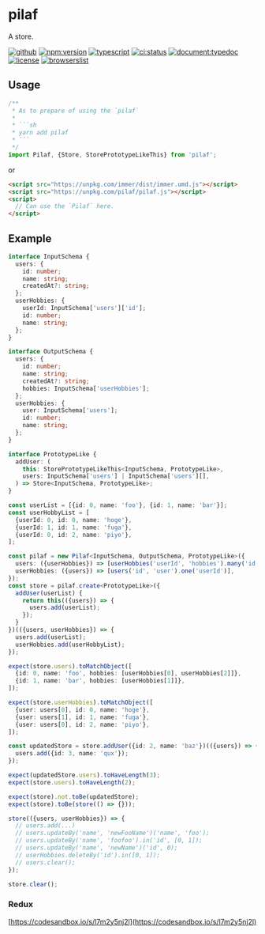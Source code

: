# pilaf

A store.

[![github](https://badgen.net/badge//nju33,pilaf/000?icon=github&list=1)](https://github.com/nju33/pilaf)
[![npm:version](https://badgen.net/npm/v/pilaf?icon=npm&label=)](https://www.npmjs.com/package/pilaf)
[![typescript](https://badgen.net/badge/lang/typescript/0376c6?icon=npm)](https://www.typescriptlang.org/)
[![ci:status](https://badgen.net/circleci/github/nju33/pilaf)](https://circleci.com/gh/nju33/pilaf)
[![document:typedoc](https://badgen.net/badge/document/typedoc/9602ff)](https://docs--pilaf.netlify.com/)
[![license](https://badgen.net/npm/license/pilaf)](https://github.com/nju33/pilaf/blob/master/LICENSE)
[![browserslist](https://badgen.net/badge/browserslist/chrome,edge/ffd539?list=1)](https://browserl.ist/?q=last+1+chrome+version%2C+last+1+edge+version)

## Usage 

```ts
/**
 * As to prepare of using the `pilaf`
 * 
 * ```sh
 * yarn add pilaf 
 * ```
 */
import Pilaf, {Store, StorePrototypeLikeThis} from 'pilaf';
```

or

```html
<script src="https://unpkg.com/immer/dist/immer.umd.js"></script>
<script src="https://unpkg.com/pilaf/pilaf.js"></script>
<script>
  // Can use the `Pilaf` here.
</script>
```

## Example

```ts
interface InputSchema {
  users: {
    id: number;
    name: string;
    createdAt?: string;
  };
  userHobbies: {
    userId: InputSchema['users']['id'];
    id: number;
    name: string;
  };
}

interface OutputSchema {
  users: {
    id: number;
    name: string;
    createdAt?: string;
    hobbies: InputSchema['userHobbies'];
  };
  userHobbies: {
    user: InputSchema['users'];
    id: number;
    name: string;
  };
}

interface PrototypeLike {
  addUser: (
    this: StorePrototypeLikeThis<InputSchema, PrototypeLike>,
    users: InputSchema['users'] | InputSchema['users'][],
  ) => Store<InputSchema, PrototypeLike>;
}

const userList = [{id: 0, name: 'foo'}, {id: 1, name: 'bar'}];
const userHobbyList = [
  {userId: 0, id: 0, name: 'hoge'},
  {userId: 1, id: 1, name: 'fuga'},
  {userId: 0, id: 2, name: 'piyo'},
];

const pilaf = new Pilaf<InputSchema, OutputSchema, PrototypeLike>({
  users: ({userHobbies}) => [userHobbies('userId', 'hobbies').many('id')],
  userHobbies: ({users}) => [users('id', 'user').one('userId')],
});
const store = pilaf.create<PrototypeLike>({
  addUser(userList) {
    return this(({users}) => {
      users.add(userList);
    });
  }
})(({users, userHobbies}) => {
  users.add(userList);
  userHobbies.add(userHobbyList);
});

expect(store.users).toMatchObject([
  {id: 0, name: 'foo', hobbies: [userHobbies[0], userHobbies[2]]},
  {id: 1, name: 'bar', hobbies: [userHobbies[1]]},
]);

expect(store.userHobbies).toMatchObject([
  {user: users[0], id: 0, name: 'hoge'},
  {user: users[1], id: 1, name: 'fuga'},
  {user: users[0], id: 2, name: 'piyo'},
]);

const updatedStore = store.addUser({id: 2, name: 'baz'})(({users}) => {
  users.add({id: 3, name: 'qux'});
});

expect(updatedStore.users).toHaveLength(3);
expect(store.users).toHaveLength(2);

expect(store).not.toBe(updatedStore);
expect(store).toBe(store(() => {}));

store(({users, userHobbies}) => {
  // users.add(...)
  // users.updateBy('name', 'newFooName')('name', 'foo');
  // users.updateBy('name', 'foofoo').in('id', [0, 1]);
  // users.updateBy('name', 'newName')('id', 0);
  // userHobbies.deleteBy('id').in([0, 1]);
  // users.clear();
});

store.clear();
```


### Redux

[https://codesandbox.io/s/l7m2y5nj2l](https://codesandbox.io/s/l7m2y5nj2l)